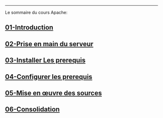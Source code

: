 ___
Le sommaire du cours Apache:
## [01-Introduction](./CoursApache/Chapitres/01-Introduction.md) 
## [02-Prise en main du serveur](./CoursApache/Chapitres/02-Prise%20en%20main%20du%20serveur.md)
## [03-Installer Les prerequis](./CoursApache/Chapitres/03-Installer%20Les%20prerequis)
## [04-Configurer les prerequis](./CoursApache/Chapitres/04-Configurer%20les%20prerequis.md)
## [05-Mise en œuvre des sources](./CoursApache/Chapitres/05-Deployer%20les%20sources.md)
## [06-Consolidation](./CoursApache/Chapitres/06-Consolidation.md)
